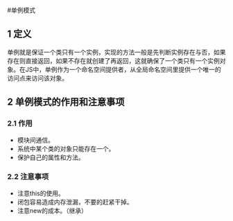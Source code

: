 #单例模式
## 1 定义
单例就是保证一个类只有一个实例，实现的方法一般是先判断实例存在与否，如果存在则直接返回，如果不存在就创建了再返回，这就确保了一个类只有一个实例对象。在JS中，单例作为一个命名空间提供者，从全局命名空间里提供一个唯一的访问点来访问该对象。

## 2 单例模式的作用和注意事项

### 2.1 作用

+ 模块间通信。
+ 系统中某个类的对象只能存在一个。
+ 保护自己的属性和方法。

### 2.2 注意事项

+ 注意this的使用。
+ 闭包容易造成内存泄漏，不要的赶紧干掉。
+ 注意new的成本。（继承）
